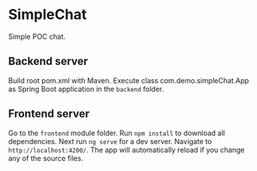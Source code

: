 # SimpleChat

Simple POC chat.

## Backend server

Build root pom.xml with Maven.
Execute class com.demo.simpleChat.App as Spring Boot application in the `backend` folder.

## Frontend server

Go to the `frontend` module folder. Run `npm install` to download all dependencies.
Next run `ng serve` for a dev server. Navigate to `http://localhost:4200/`.
The app will automatically reload if you change any of the source files.